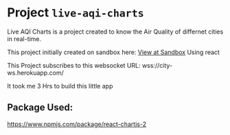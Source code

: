# Project `live-aqi-charts`

Live AQI Charts is a project created to know the Air Quality of differnet cities in real-time.

This project initially created on sandbox here: [View at Sandbox](https://codesandbox.io/s/manohar-react-acqui-ngm3x-ngm3x?file=/src/AqiChart.js) Using react

This Project subscribes to this websocket URL: wss://city-ws.herokuapp.com/

It took me 3 Hrs to build this little app

## Package Used:

https://www.npmjs.com/package/react-chartjs-2
